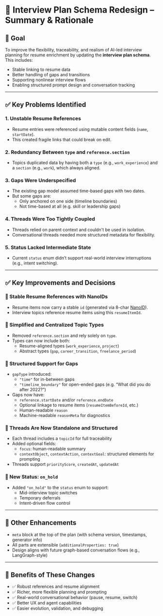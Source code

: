 # 🧠 Interview Plan Schema Redesign – Summary & Rationale

## 🎯 Goal

To improve the flexibility, traceability, and realism of AI-led interview planning for resume enrichment by updating the **interview plan schema**. This includes:
- Stable linking to resume data
- Better handling of gaps and transitions
- Supporting nonlinear interview flows
- Enabling structured prompt design and conversation tracking

---

## ✅ Key Problems Identified

### 1. **Unstable Resume References**
- Resume entries were referenced using mutable content fields (`name`, `startDate`).
- This created fragile links that could break on edit.

### 2. **Redundancy Between `type` and `reference.section`**
- Topics duplicated data by having both a `type` (e.g., `work_experience`) and a `section` (e.g., `work`), which always aligned.

### 3. **Gaps Were Underspecified**
- The existing gap model assumed time-based gaps with two dates.
- But some gaps are:
  - Only anchored on one side (timeline boundaries)
  - Not time-based at all (e.g. skill or leadership gaps)

### 4. **Threads Were Too Tightly Coupled**
- Threads relied on parent context and couldn't be used in isolation.
- Conversational threads needed more structured metadata for flexibility.

### 5. **Status Lacked Intermediate State**
- Current `status` enum didn’t support real-world interview interruptions (e.g., intent switching).

---

## ✅ Key Improvements and Decisions

### 🔹 Stable Resume References with NanoIDs
- Resume items now carry a stable `id` (generated via 8-char [NanoID](https://github.com/ai/nanoid)).
- Interview topics reference resume items using this `resumeItemId`.

### 🔹 Simplified and Centralized Topic Types
- Removed `reference.section` and rely solely on `type`.
- Types can now include both:
  - Resume-aligned types (`work_experience`, `project`)
  - Abstract types (`gap`, `career_transition`, `freelance_period`)

### 🔹 Structured Support for Gaps
- `gapType` introduced:
  - `"time"` for in-between gaps
  - `"timeline_boundary"` for open-ended gaps (e.g. “What did you do after 2022?”)
- Gaps now have:
  - `reference.startDate` and/or `reference.endDate`
  - Optional linkage to resume items (`resumeItemBeforeId`, etc.)
  - Human-readable `reason`
  - Machine-readable `reasonMeta` for diagnostics

### 🔹 Threads Are Now Standalone and Structured
- Each thread includes a `topicId` for full traceability
- Added optional fields:
  - `focus`: human-readable summary
  - `contextObject`, `contextAction`, `contextGoal`: structured elements for prompting
- Threads support `priorityScore`, `createdAt`, `updatedAt`

### 🔹 New Status: `on_hold`
- Added `"on_hold"` to the `status` enum to support:
  - Mid-interview topic switches
  - Temporary deferrals
  - Intent-driven flow control

---

## 🧩 Other Enhancements

- `meta` block at the top of the plan (with schema version, timestamps, generator info)
- All parts are extensible (`additionalProperties: true`)
- Design aligns with future graph-based conversation flows (e.g., LangGraph-style)

---

## 📘 Benefits of These Changes

- ✅ Robust references and resume alignment
- ✅ Richer, more flexible planning and prompting
- ✅ Real-world conversational behavior (pause, resume, switch)
- ✅ Better UX and agent capabilities
- ✅ Easier evolution, validation, and debugging
